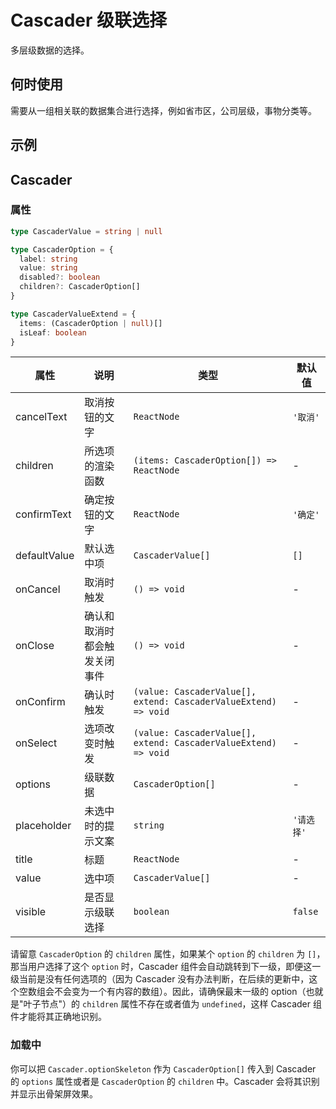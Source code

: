 # Cascader 级联选择

多层级数据的选择。

## 何时使用

需要从一组相关联的数据集合进行选择，例如省市区，公司层级，事物分类等。

## 示例

<code src="./demos/demo1.tsx"></code>

<code src="./demos/demo2.tsx"></code>

## Cascader

### 属性

```typescript | pure
type CascaderValue = string | null

type CascaderOption = {
  label: string
  value: string
  disabled?: boolean
  children?: CascaderOption[]
}

type CascaderValueExtend = {
  items: (CascaderOption | null)[]
  isLeaf: boolean
}
```

| 属性         | 说明                         | 类型                                                            | 默认值     |
| ------------ | ---------------------------- | --------------------------------------------------------------- | ---------- |
| cancelText   | 取消按钮的文字               | `ReactNode`                                                     | `'取消'`   |
| children     | 所选项的渲染函数             | `(items: CascaderOption[]) => ReactNode`                        | -          |
| confirmText  | 确定按钮的文字               | `ReactNode`                                                     | `'确定'`   |
| defaultValue | 默认选中项                   | `CascaderValue[]`                                               | `[]`       |
| onCancel     | 取消时触发                   | `() => void`                                                    | -          |
| onClose      | 确认和取消时都会触发关闭事件 | `() => void`                                                    | -          |
| onConfirm    | 确认时触发                   | `(value: CascaderValue[], extend: CascaderValueExtend) => void` | -          |
| onSelect     | 选项改变时触发               | `(value: CascaderValue[], extend: CascaderValueExtend) => void` | -          |
| options      | 级联数据                     | `CascaderOption[]`                                              | -          |
| placeholder  | 未选中时的提示文案           | `string`                                                        | `'请选择'` |
| title        | 标题                         | `ReactNode`                                                     | -          |
| value        | 选中项                       | `CascaderValue[]`                                               | -          |
| visible      | 是否显示级联选择             | `boolean`                                                       | `false`    |

请留意 `CascaderOption` 的 `children` 属性，如果某个 `option` 的 `children` 为 `[]`，那当用户选择了这个 `option` 时，Cascader 组件会自动跳转到下一级，即便这一级当前是没有任何选项的（因为 Cascader 没有办法判断，在后续的更新中，这个空数组会不会变为一个有内容的数组）。因此，请确保最末一级的 option（也就是"叶子节点"）的 `children` 属性不存在或者值为 `undefined`，这样 Cascader 组件才能将其正确地识别。

### 加载中 <Experimental></Experimental>

你可以把 `Cascader.optionSkeleton` 作为 `CascaderOption[]` 传入到 Cascader 的 `options` 属性或者是 `CascaderOption` 的 `children` 中。Cascader 会将其识别并显示出骨架屏效果。

